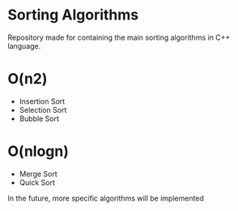 # Sorting Algorithms
Repository made for containing the main sorting algorithms in C++ language.

# O(n2)
 - Insertion Sort
 - Selection Sort
 - Bubble Sort
   
# O(nlogn)
  - Merge Sort
  - Quick Sort


In the future, more specific algorithms will be implemented
